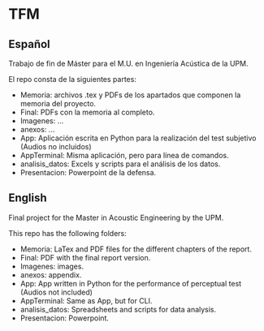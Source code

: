 # TFM
## Español
Trabajo de fin de Máster para el M.U. en Ingeniería Acústica de la UPM.

El repo consta de la siguientes partes:

- Memoria: archivos .tex y PDFs de los apartados que componen la memoria del proyecto.
- Final: PDFs con la memoria al completo.
- Imagenes: ...
- anexos: ...
- App: Aplicación escrita en Python para la realización del test subjetivo (Audios no incluidos)
- AppTerminal: Misma aplicación, pero para línea de comandos.
- analisis_datos: Excels y scripts para el análisis de los datos.
- Presentacion: Powerpoint de la defensa.

## English
Final project for the Master in Acoustic Engineering by the UPM.

This repo has the following folders:

- Memoria:  LaTex and PDF files for the different chapters of the report.
- Final: PDF with the final report version.
- Imagenes: images.
- anexos: appendix.
- App: App written in Python for the performance of perceptual test (Audios not included)
- AppTerminal: Same as App, but for CLI.
- analisis_datos: Spreadsheets and scripts for data analysis.
- Presentacion:  Powerpoint.

